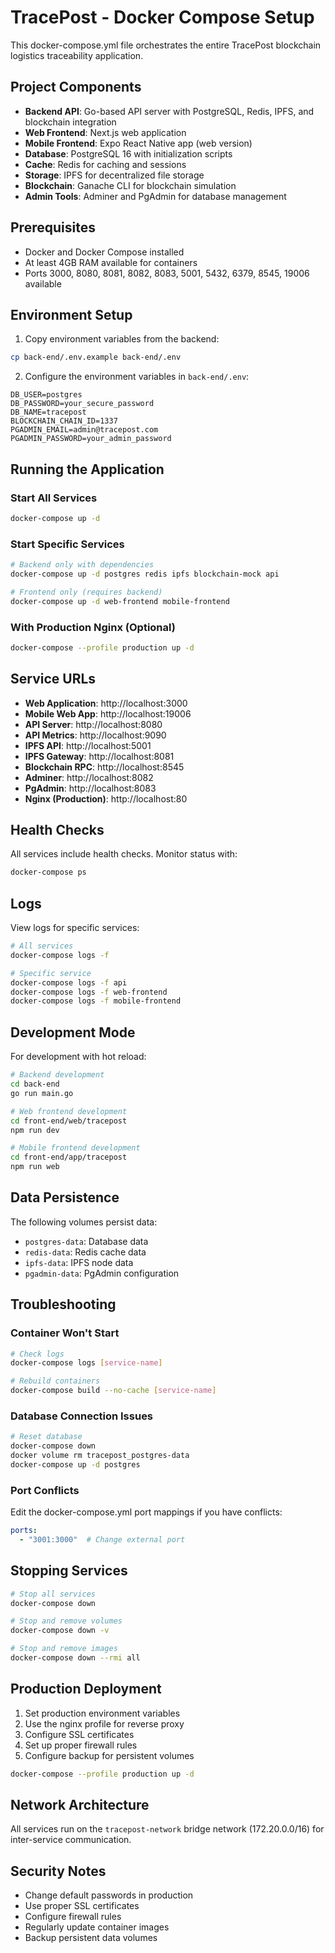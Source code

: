 # TracePost - Docker Compose Setup

This docker-compose.yml file orchestrates the entire TracePost blockchain logistics traceability application.

## Project Components

- **Backend API**: Go-based API server with PostgreSQL, Redis, IPFS, and blockchain integration
- **Web Frontend**: Next.js web application
- **Mobile Frontend**: Expo React Native app (web version)
- **Database**: PostgreSQL 16 with initialization scripts
- **Cache**: Redis for caching and sessions
- **Storage**: IPFS for decentralized file storage
- **Blockchain**: Ganache CLI for blockchain simulation
- **Admin Tools**: Adminer and PgAdmin for database management

## Prerequisites

- Docker and Docker Compose installed
- At least 4GB RAM available for containers
- Ports 3000, 8080, 8081, 8082, 8083, 5001, 5432, 6379, 8545, 19006 available

## Environment Setup

1. Copy environment variables from the backend:
```bash
cp back-end/.env.example back-end/.env
```

2. Configure the environment variables in `back-end/.env`:
```env
DB_USER=postgres
DB_PASSWORD=your_secure_password
DB_NAME=tracepost
BLOCKCHAIN_CHAIN_ID=1337
PGADMIN_EMAIL=admin@tracepost.com
PGADMIN_PASSWORD=your_admin_password
```

## Running the Application

### Start All Services
```bash
docker-compose up -d
```

### Start Specific Services
```bash
# Backend only with dependencies
docker-compose up -d postgres redis ipfs blockchain-mock api

# Frontend only (requires backend)
docker-compose up -d web-frontend mobile-frontend
```

### With Production Nginx (Optional)
```bash
docker-compose --profile production up -d
```

## Service URLs

- **Web Application**: http://localhost:3000
- **Mobile Web App**: http://localhost:19006  
- **API Server**: http://localhost:8080
- **API Metrics**: http://localhost:9090
- **IPFS API**: http://localhost:5001
- **IPFS Gateway**: http://localhost:8081
- **Blockchain RPC**: http://localhost:8545
- **Adminer**: http://localhost:8082
- **PgAdmin**: http://localhost:8083
- **Nginx (Production)**: http://localhost:80

## Health Checks

All services include health checks. Monitor status with:
```bash
docker-compose ps
```

## Logs

View logs for specific services:
```bash
# All services
docker-compose logs -f

# Specific service
docker-compose logs -f api
docker-compose logs -f web-frontend
docker-compose logs -f mobile-frontend
```

## Development Mode

For development with hot reload:
```bash
# Backend development
cd back-end
go run main.go

# Web frontend development  
cd front-end/web/tracepost
npm run dev

# Mobile frontend development
cd front-end/app/tracepost
npm run web
```

## Data Persistence

The following volumes persist data:
- `postgres-data`: Database data
- `redis-data`: Redis cache data  
- `ipfs-data`: IPFS node data
- `pgadmin-data`: PgAdmin configuration

## Troubleshooting

### Container Won't Start
```bash
# Check logs
docker-compose logs [service-name]

# Rebuild containers
docker-compose build --no-cache [service-name]
```

### Database Connection Issues
```bash
# Reset database
docker-compose down
docker volume rm tracepost_postgres-data
docker-compose up -d postgres
```

### Port Conflicts
Edit the docker-compose.yml port mappings if you have conflicts:
```yaml
ports:
  - "3001:3000"  # Change external port
```

## Stopping Services

```bash
# Stop all services
docker-compose down

# Stop and remove volumes
docker-compose down -v

# Stop and remove images
docker-compose down --rmi all
```

## Production Deployment

1. Set production environment variables
2. Use the nginx profile for reverse proxy
3. Configure SSL certificates
4. Set up proper firewall rules
5. Configure backup for persistent volumes

```bash
docker-compose --profile production up -d
```

## Network Architecture

All services run on the `tracepost-network` bridge network (172.20.0.0/16) for inter-service communication.

## Security Notes

- Change default passwords in production
- Use proper SSL certificates  
- Configure firewall rules
- Regularly update container images
- Backup persistent data volumes 